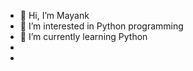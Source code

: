 - 👋 Hi, I’m Mayank
- 👀 I’m interested in Python programming
- 🌱 I’m currently learning Python 
-
-

<!---
Mayankuu/Mayankuu is a ✨ special ✨ repository because its `README.md` (this file) appears on your GitHub profile.
You can click the Preview link to take a look at your changes.
--->
